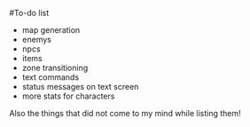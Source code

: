 #To-do list

* map generation
* enemys
* npcs
* items
* zone transitioning
* text commands
* status messages on text screen
* more stats for characters

Also the things that did not come to my mind while listing them!
